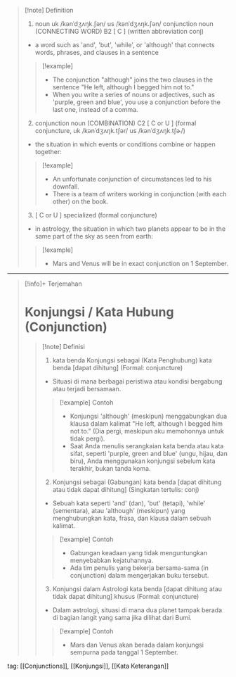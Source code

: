 >[!note] Definition
>1. noun
uk  /kənˈdʒʌŋk.ʃən/ us  /kənˈdʒʌŋk.ʃən/
conjunction noun (CONNECTING WORD)
B2 [ C ]
(written abbreviation conj)
>- a word such as 'and', 'but', 'while', or 'although' that connects words, phrases, and clauses in a sentence
> > [!example] 
> > - The conjunction "although" joins the two clauses in the sentence "He left, although I begged him not to."
> > - When you write a series of nouns or adjectives, such as 'purple, green and blue', you use a conjunction before the last one, instead of a comma.
> 2. conjunction noun (COMBINATION)
C2 [ C or U ]
(formal conjuncture, uk  /kənˈdʒʌŋk.tʃər/ us  /kənˈdʒʌŋk.tʃɚ/)
>- the situation in which events or conditions combine or happen together:
> > [!example] 
> > - An unfortunate conjunction of circumstances led to his downfall.
> > - There is a team of writers working in conjunction (with each other) on the book.
> 3. [ C or U ] specialized
(formal conjuncture)
>- in astrology, the situation in which two planets appear to be in the same part of the sky as seen from earth:
> > [!example] 
> > - Mars and Venus will be in exact conjunction on 1 September.

---

>[!info]+ Terjemahan
> # Konjungsi / Kata Hubung (Conjunction)
> > [!note] Definisi
> > 1. kata benda Konjungsi sebagai (Kata Penghubung)
>kata benda [dapat dihitung]
>(Formal: conjuncture)
> > - Situasi di mana berbagai peristiwa atau kondisi bergabung atau terjadi bersamaan.
> > > [!example] Contoh
> > > - Konjungsi 'although' (meskipun) menggabungkan dua klausa dalam kalimat "He left, although I begged him not to." (Dia pergi, meskipun aku memohonnya untuk tidak pergi).
> > > - Saat Anda menulis serangkaian kata benda atau kata sifat, seperti 'purple, green and blue' (ungu, hijau, dan biru), Anda menggunakan konjungsi sebelum kata terakhir, bukan tanda koma.
> > 2. Konjungsi sebagai (Gabungan)
kata benda [dapat dihitung atau tidak dapat dihitung]
(Singkatan tertulis: conj)
> > - Sebuah kata seperti 'and' (dan), 'but' (tetapi), 'while' (sementara), atau 'although' (meskipun) yang menghubungkan kata, frasa, dan klausa dalam sebuah kalimat.
> > > [!example] Contoh
> > > - Gabungan keadaan yang tidak menguntungkan menyebabkan kejatuhannya.
> > > - Ada tim penulis yang bekerja bersama-sama (in conjunction) dalam mengerjakan buku tersebut.
> > 3. Konjungsi dalam Astrologi
>kata benda [dapat dihitung atau tidak dapat dihitung] khusus
>(Formal: conjuncture)
> > - Dalam astrologi, situasi di mana dua planet tampak berada di bagian langit yang sama jika dilihat dari Bumi.
> > > [!example] Contoh
> > > - Mars dan Venus akan berada dalam konjungsi sempurna pada tanggal 1 September.

tag: [[Conjunctions]], [[Konjungsi]], [[Kata Keterangan]]